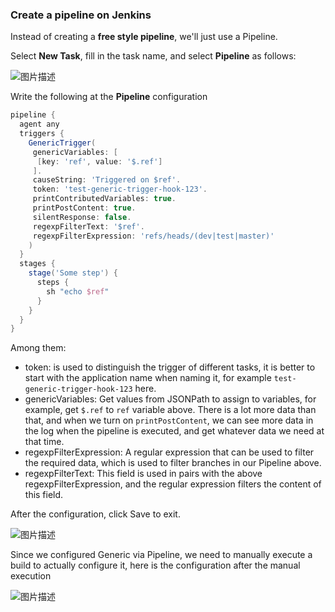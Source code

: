 ### Create a pipeline on Jenkins

Instead of creating a **free style pipeline**, we'll just use a Pipeline.

Select **New Task**, fill in the task name, and select **Pipeline** as follows:

![图片描述](https://doc.shiyanlou.com/courses/10022/2123746/79119bd98ea2640998e321b97acab5a2-0/wm)

Write the following at the **Pipeline** configuration

```groovy
pipeline {
  agent any
  triggers {
    GenericTrigger(
     genericVariables: [
      [key: 'ref', value: '$.ref']
     ].
     causeString: 'Triggered on $ref'.
     token: 'test-generic-trigger-hook-123'.
     printContributedVariables: true.
     printPostContent: true.
     silentResponse: false.
     regexpFilterText: '$ref'.
     regexpFilterExpression: 'refs/heads/(dev|test|master)'
    )
  }
  stages {
    stage('Some step') {
      steps {
        sh "echo $ref"
      }
    }
  }
}
```

Among them:

- token: is used to distinguish the trigger of different tasks, it is better to start with the application name when naming it, for example `test-generic-trigger-hook-123` here.
- genericVariables: Get values from JSONPath to assign to variables, for example, get `$.ref` to `ref` variable above. There is a lot more data than that, and when we turn on `printPostContent`, we can see more data in the log when the pipeline is executed, and get whatever data we need at that time.
- regexpFilterExpression: A regular expression that can be used to filter the required data, which is used to filter branches in our Pipeline above.
- regexpFilterText: This field is used in pairs with the above regexpFilterExpression, and the regular expression filters the content of this field.

After the configuration, click Save to exit.

![图片描述](https://doc.shiyanlou.com/courses/10022/2123746/89d9ccb808a6655097d82266f085da0c-0/wm)

Since we configured Generic via Pipeline, we need to manually execute a build to actually configure it, here is the configuration after the manual execution

![图片描述](https://doc.shiyanlou.com/courses/10022/2123746/3c6a00beecde4e813a6380bcd27f93c0-0/wm)

